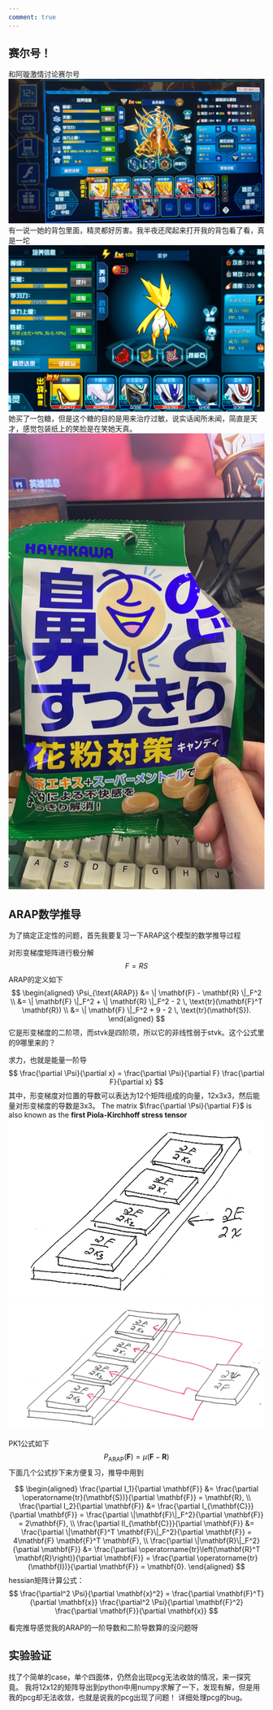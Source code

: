 ```yaml
---
comment: true
---
```

## 赛尔号！

和阿璇激情讨论赛尔号
![](../../图片/06526a40ce33b7877bee5ea5aa639ea.jpg)
有一说一她的背包里面，精灵都好厉害。我半夜还爬起来打开我的背包看了看，真是一坨
![](../../图片/5aa73c8cb80691fe0864a4a9c7f76df.png)
她买了一包糖，但是这个糖的目的是用来治疗过敏，说实话闻所未闻，简直是天才，感觉包装纸上的笑脸是在笑她天真。
![](../../图片/0f7d079a701a167c4919b69c8f776d6.jpg)
## ARAP数学推导
为了搞定正定性的问题，首先我要复习一下ARAP这个模型的数学推导过程

对形变梯度矩阵进行极分解
$$
F = RS
$$
ARAP的定义如下
$$
\begin{aligned}
\Psi_{\text{ARAP}} &= \| \mathbf{F} - \mathbf{R} \|_F^2 \\
&= \| \mathbf{F} \|_F^2 + \| \mathbf{R} \|_F^2 - 2 \, \text{tr}(\mathbf{F}^T \mathbf{R}) \\
&= \| \mathbf{F} \|_F^2 + 9 - 2 \, \text{tr}(\mathbf{S}).
\end{aligned}
$$
它是形变梯度的二阶项，而stvk是四阶项，所以它的非线性弱于stvk。这个公式里的9哪里来的？

求力，也就是能量一阶导
$$
\frac{\partial \Psi}{\partial x} = \frac{\partial \Psi}{\partial F} \frac{\partial F}{\partial x}
$$
其中，形变梯度对位置的导数可以表达为12个矩阵组成的向量，12x3x3，然后能量对形变梯度的导数是3x3。
The matrix $\frac{\partial \Psi}{\partial F}$ is also known as the **first Piola-Kirchhoff stress tensor**
![](../../图片/4.13力.png)![](../../图片/4.13x.png)

PK1公式如下
$$
P_{\text{ARAP}}(\mathbf{F}) = \mu(\mathbf{F} - \mathbf{R})
$$
下面几个公式抄下来方便复习，推导中用到

$$
\begin{aligned}
\frac{\partial I_1}{\partial \mathbf{F}} 
    &= \frac{\partial \operatorname{tr}(\mathbf{S})}{\partial \mathbf{F}} 
    = \mathbf{R}, \\
\frac{\partial I_2}{\partial \mathbf{F}} 
    &= \frac{\partial I_{\mathbf{C}}}{\partial \mathbf{F}} 
    = \frac{\partial \|\mathbf{F}\|_F^2}{\partial \mathbf{F}} 
    = 2\mathbf{F}, \\
\frac{\partial II_{\mathbf{C}}}{\partial \mathbf{F}} 
    &= \frac{\partial \|\mathbf{F}^T \mathbf{F}\|_F^2}{\partial \mathbf{F}} 
    = 4\mathbf{F} \mathbf{F}^T \mathbf{F}, \\
\frac{\partial \|\mathbf{R}\|_F^2}{\partial \mathbf{F}} 
    &= \frac{\partial \operatorname{tr}\left(\mathbf{R}^T \mathbf{R}\right)}{\partial \mathbf{F}} 
    = \frac{\partial \operatorname{tr}(\mathbf{I})}{\partial \mathbf{F}} 
    = \mathbf{0}.
\end{aligned}
$$
hessian矩阵计算公式：
$$
\frac{\partial^2 \Psi}{\partial \mathbf{x}^2} 
= \frac{\partial \mathbf{F}^T}{\partial \mathbf{x}} 
\frac{\partial^2 \Psi}{\partial \mathbf{F}^2} 
\frac{\partial \mathbf{F}}{\partial \mathbf{x}}
$$

看完推导感觉我的ARAP的一阶导数和二阶导数算的没问题呀

## 实验验证
找了个简单的case，单个四面体，仍然会出现pcg无法收敛的情况，来一探究竟。
我将12x12的矩阵导出到python中用numpy求解了一下，发现有解，但是用我的pcg却无法收敛，也就是说我的pcg出现了问题！
详细处理pcg的bug。

